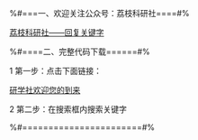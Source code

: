 



%#===一、欢迎关注公众号：荔枝科研社====#%

[荔枝科研社——回复关键字](https://blog.51cto.com/u_15739983/5570638)








%#====二、完整代码下载======#%


1 第一步：点击下面链接：


[研学社欢迎您的到来](https://ttaozhi.com/t/p.html?id=8gh02bLAMZ)


2 第二步：在搜索框内搜索关键字



%#=======================#%

